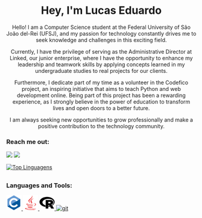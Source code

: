 <h1 align="center">Hey, I'm Lucas Eduardo</h1>
<p align="center">Hello! I am a Computer Science student at the Federal University of São João del-Rei (UFSJ), and my passion for technology constantly drives me to seek knowledge and challenges in this exciting field.

<p align="center">Currently, I have the privilege of serving as the Administrative Director at Linked, our junior enterprise, where I have the opportunity to enhance my leadership and teamwork skills by applying concepts learned in my undergraduate studies to real projects for our clients.</p>

<p align="center">Furthermore, I dedicate part of my time as a volunteer in the Codefico project, an inspiring initiative that aims to teach Python and web development online. Being part of this project has been a rewarding experience, as I strongly believe in the power of education to transform lives and open doors to a better future.</p>

<p align="center">I am always seeking new opportunities to grow professionally and make a positive contribution to the technology community.</p>

<h3 align="left">Reach me out:</h3>
<p align="left">
<a align="center" href = "mailto:lucasbernardesdepaula@gmail.com"><img src="https://img.shields.io/badge/-Gmail-%23333?style=for-the-badge&logo=gmail&logoColor=white" target="_blank"></a>
  <a href="https://www.linkedin.com/in/lucas-eduardo-bernardes-de-paula-5615b7256/" target="_blank"><img src="https://img.shields.io/badge/-LinkedIn-%230077B5?style=for-the-badge&logo=linkedin&logoColor=white" target="_blank"></a> 
</p>

[![Top Linguagens](https://github-readme-stats.vercel.app/api/top-langs/?username=LucasBernardess&layout=compact&theme=dracula)](https://github.com/anuraghazra/github-readme-stats)

##
<h3 align="left">Languages and Tools:</h3>
<p align="left"> 
<a href="https://www.cprogramming.com/" target="_blank" rel="noreferrer"> <img src="https://raw.githubusercontent.com/devicons/devicon/master/icons/c/c-original.svg" alt="c" width="40" height="40"/> </a> 
<a href="https://www.w3schools.com/javascript/" target="_blank" rel="noreferrer"> <img src="https://raw.githubusercontent.com/devicons/devicon/master/icons/java/java-plain.svg" width="40" height="40"/> </a> 
<a href="https://www.r-project.org/" target="_blank" rel="noreferrer"> <img src="https://raw.githubusercontent.com/devicons/devicon/master/icons/r/r-plain.svg" alt="pr" width="40" height="40"/> </a>
<a href="https://git-scm.com/" target="_blank" rel="noreferrer"> <img src="https://www.vectorlogo.zone/logos/git-scm/git-scm-icon.svg" alt="git" width="40" height="40"/> </a> 
</p>
 

